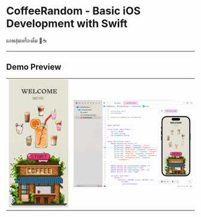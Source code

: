 # CoffeeRandom - Basic iOS Development with Swift

แอพสุ่มเครื่องดื่ม 🍵☕

---

## Demo Preview

<table>
  <tr>
    <td><img src="images/preview.png" width="250"/></td>
    <td><img src="images/demo.gif" width="500"/></td>
  </tr>
</table>
